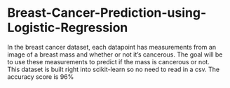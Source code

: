 # Breast-Cancer-Prediction-using-Logistic-Regression
In the breast cancer dataset, each datapoint has measurements from an image of a breast mass and whether or not it’s cancerous. 
The goal will be to use these measurements to predict if the mass is cancerous or not.  
This dataset is built right into scikit-learn so no need to read in a csv. 
The accuracy score is 96%

